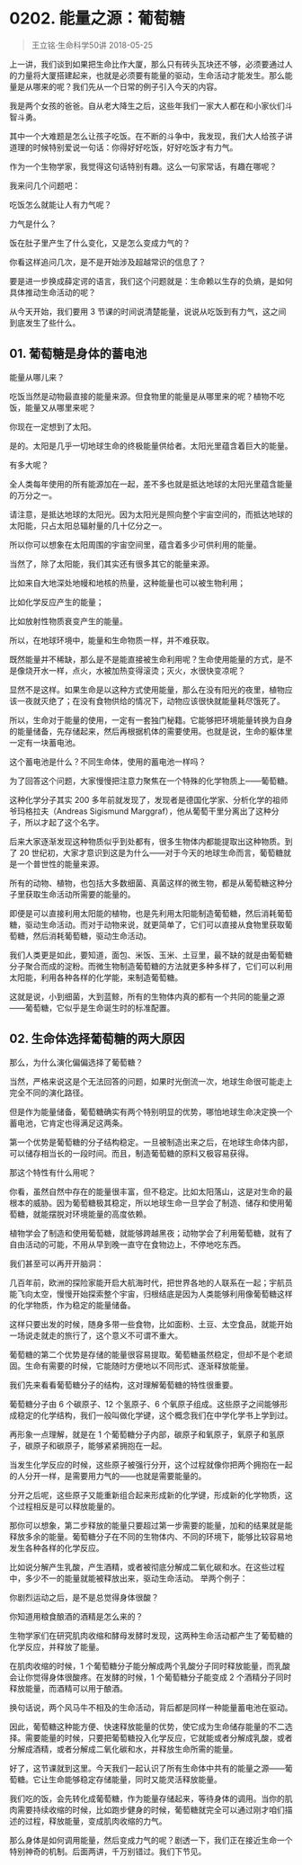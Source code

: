 # 0202. 能量之源：葡萄糖
> 王立铭·生命科学50讲
2018-05-25

上一讲，我们谈到如果把生命比作大厦，那么只有砖头瓦块还不够，必须要通过人的力量将大厦搭建起来，也就是必须要有能量的驱动，生命活动才能发生。那么能量是从哪来的呢？我们先从一个日常的例子引入今天的内容。

我是两个女孩的爸爸。自从老大降生之后，这些年我们一家大人都在和小家伙们斗智斗勇。

其中一个大难题是怎么让孩子吃饭。在不断的斗争中，我发现，我们大人给孩子讲道理的时候特别爱说一句话：你得好好吃饭，好好吃饭才有力气。

作为一个生物学家，我觉得这句话特别有趣。这么一句家常话，有趣在哪呢？

我来问几个问题吧：

吃饭怎么就能让人有力气呢？

力气是什么？

饭在肚子里产生了什么变化，又是怎么变成力气的？

你看这样追问几次，是不是开始涉及超越常识的信息了？

要是进一步换成薛定谔的语言，我们这个问题就是：生命赖以生存的负熵，是如何具体推动生命活动的呢？

从今天开始，我们要用 3 节课的时间说清楚能量，说说从吃饭到有力气，这之间到底发生了些什么。

## 01. 葡萄糖是身体的蓄电池

能量从哪儿来？

吃饭当然是动物最直接的能量来源。但食物里的能量是从哪里来的呢？植物不吃饭，能量又从哪里来呢？

你现在一定想到了太阳。

是的。太阳是几乎一切地球生命的终极能量供给者。太阳光里蕴含着巨大的能量。

有多大呢？

全人类每年使用的所有能源加在一起，差不多也就是抵达地球的太阳光里蕴含能量的万分之一。

请注意，是抵达地球的太阳光。因为太阳光是照向整个宇宙空间的，而抵达地球的太阳能，只占太阳总辐射量的几十亿分之一。

所以你可以想象在太阳周围的宇宙空间里，蕴含着多少可供利用的能量。

当然了，除了太阳能，我们其实还有很多其它的能量来源。

比如来自大地深处地幔和地核的热量，这种能量也可以被生物利用；

比如化学反应产生的能量；

比如放射性物质衰变产生的能量。

所以，在地球环境中，能量和生命物质一样，并不难获取。

既然能量并不稀缺，那么是不是能直接被生命利用呢？生命使用能量的方式，是不是像烧开水一样，点火，水被加热变得滚烫；灭火，水很快变凉呢？

显然不是这样。如果生命是以这种方式使用能量，那么在没有阳光的夜里，植物应该一夜就灭绝了；在没有食物供给的情况下，动物应该很快就能量耗尽饿死了。

所以，生命对于能量的使用，一定有一套独门秘籍。它能够把环境能量转换为自身的能量储备，先存储起来，然后再根据机体的需要使用。也就是说，生命的躯体里一定有一块蓄电池。

这个蓄电池是什么？不同生命体，使用的蓄电池一样吗？

为了回答这个问题，大家慢慢把注意力聚焦在一个特殊的化学物质上——葡萄糖。

这种化学分子其实 200 多年前就发现了，发现者是德国化学家、分析化学的祖师爷玛格拉夫（Andreas Sigismund Marggraf），他从葡萄干里分离出了这种分子，所以才起了这个名字。

后来大家逐渐发现这种物质似乎到处都有，很多生物体内都能提取出这种物质。到了 20 世纪初，大家才意识到这是为什么——对于今天的地球生命而言，葡萄糖就是一个普世性的能量来源。

所有的动物、植物，也包括大多数细菌、真菌这样的微生物，都是从葡萄糖这种分子里获取生命活动所需要的能量的。

即便是可以直接利用太阳能的植物，也是先利用太阳能制造葡萄糖，然后消耗葡萄糖，驱动生命活动。而对于动物来说，就更简单了，它们可以直接从食物里获取葡萄糖，然后消耗葡萄糖，驱动生命活动。

我们人类更是如此，要知道，面包、米饭、玉米、土豆里，最不缺的就是由葡萄糖分子聚合而成的淀粉。而微生物制造葡萄糖的方法就更多种多样了，它们可以利用太阳能，利用各种各样的化学能，来制造葡萄糖。

这就是说，小到细菌，大到蓝鲸，所有的生物体内真的都有一个共同的能量之源——葡萄糖，它似乎是生命诞生时的标准配置。

## 02. 生命体选择葡萄糖的两大原因

那么，为什么演化偏偏选择了葡萄糖？ 

当然，严格来说这是个无法回答的问题，如果时光倒流一次，地球生命很可能走上完全不同的演化路径。

但是作为能量储备，葡萄糖确实有两个特别明显的优势，哪怕地球生命决定换一个蓄电池，它肯定也得满足这两条。

第一个优势是葡萄糖的分子结构稳定。一旦被制造出来之后，在地球生命体内部，可以储存相当长的一段时间。而且，制造葡萄糖的原料又极容易获得。

那这个特性有什么用呢？

你看，虽然自然中存在的能量很丰富，但不稳定。比如太阳落山，这是对生命的最根本的威胁。因为葡萄糖极其稳定，所以地球生命一旦学会了制造、储存和使用葡萄糖，就能摆脱对环境能量的高度依赖。

植物学会了制造和使用葡萄糖，就能够跨越黑夜；动物学会了利用葡萄糖，就有了自由活动的可能，不用从早到晚一直守在食物边上，不停地吃东西。

我们甚至可以再开开脑洞：

几百年前，欧洲的探险家能开启大航海时代，把世界各地的人联系在一起；宇航员能飞向太空，慢慢开始探索整个宇宙，归根结底是因为人类能够利用像葡萄糖这样的化学物质，作为稳定的能量储备。

这样只要出发的时候，随身多带一些食物，比如面粉、土豆、太空食品，就能开始一场说走就走的旅行了，这个意义不可谓不重大。

葡萄糖的第二个优势是存储的能量很容易提取。葡萄糖虽然稳定，但却不是个老顽固。生命有需要的时候，它能随时方便地以不同形式、逐渐释放能量。

我们先来看看葡萄糖分子的结构，这对理解葡萄糖的特性很重要。

葡萄糖分子由 6 个碳原子、12 个氢原子、6 个氧原子组成。这些原子之间能够形成稳定的化学结构，我们一般叫做化学键，这个概念我们在中学化学书上学到过。

再形象一点理解，就是在 1 个葡萄糖分子内部，碳原子和氧原子，氧原子和氢原子，碳原子和碳原子，能够紧紧拥抱在一起。

当发生化学反应的时候，这些原子被强行分开，这个过程就像你把两个拥抱在一起的人分开一样，是需要用力气的——也就是需要能量的。

分开之后呢，这些原子又能重新组合起来形成新的化学键，形成新的化学物质，这个过程相反是可以释放能量的。

那你可以想象，第二步释放的能量只要超过第一步需要的能量，加和的结果就是能释放多余的能量。葡萄糖分子在不同的生物体内、不同的环境下，能够比较容易地发生各种各样的化学反应。

比如说分解产生乳酸，产生酒精，或者被彻底分解成二氧化碳和水。在这些过程中，多少不一的能量就能被释放出来，驱动生命活动。
举两个例子：

你剧烈运动之后，是不是总觉得身体很酸？

你知道用粮食酿酒的酒精是怎么来的？

生物学家们在研究肌肉收缩和酵母发酵时发现，这两种生命活动都产生了葡萄糖的化学反应，并释放了能量。

在肌肉收缩的时候，1 个葡萄糖分子能分解成两个乳酸分子同时释放能量，而乳酸会让你觉得身体很酸疼。在发酵的时候，1 个葡萄糖分子能变成 2 个酒精分子同时释放能量，而酒精可以用于酿酒。

换句话说，两个风马牛不相及的生命活动，背后都是同样一种能量蓄电池在驱动。

因此，葡萄糖这种能方便、快速释放能量的优势，使它成为生命储存能量的不二选择。需要能量的时候，只要把葡萄糖投入化学反应，它就能或者分解成乳酸，或者分解成酒精，或者分解成二氧化碳和水，并释放生命所需的能量。 

好了，这节课就到这里。今天我们一起认识了所有生命体中共有的能量之源——葡萄糖。它让生命能够稳定存储能量，同时又能灵活释放能量。

我们吃的饭，会先转化成葡萄糖，作为能量存储起来，等待身体的调用。当你的肌肉需要持续收缩的时候，比如跑步健身的时候，葡萄糖就完全可以通过刚才咱们描述的过程，释放能量，变成肌肉收缩的力气。

那么身体是如何调用能量，然后变成力气的呢？剧透一下，我们正在接近生命一个特别神奇的机制。后面两讲，千万别错过。我们下节见。
